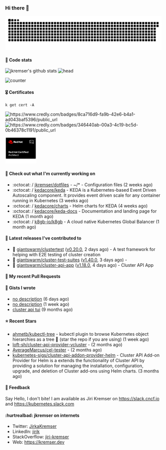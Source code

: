 ### Hi there 👋

<picture>
  <source media="(prefers-color-scheme: dark)" srcset="github-snake-dark.svg" />
  <source media="(prefers-color-scheme: light)" srcset="github-snake.svg" />
  <img alt="github-snake" src="github-snake.svg" />
</picture>

#### 📱 Code stats

![jkremser's github stats](https://github-readme-stats.vercel.app/api?username=jkremser&count_private=true&show_icons=true&hide_border=false&theme=tokyonight&title_color=5bcdec&bg_color=0d1117&border_radius=false) ![head](https://user-images.githubusercontent.com/535866/175570014-71166aaa-95f7-4a4f-869c-93a16481de4e.jpeg)



![counter](https://komarev.com/ghpvc/?username=jkremser&color=5bcdec&style=for-the-badge)

#### 🎖 Certificates
```
k get cert -A
```
<p align="left">
    <a style="text-decoration: none !important;" href="https://www.credly.com/badges/8ca716d9-fa9b-42e6-b4a1-ad043baf5396/public_url">
        <img src="https://training.linuxfoundation.org/wp-content/uploads/2022/11/CKA.png" alt="https://www.credly.com/badges/8ca716d9-fa9b-42e6-b4a1-ad043baf5396/public_url" width="110" height="110"/>
    </a>
    <a style="text-decoration: none !important;" href="https://www.credly.com/badges/346440ab-00a3-4c19-bc5d-0b46378c1191/public_url">
        <img src="https://training.linuxfoundation.org/wp-content/uploads/2022/11/CKS.png" alt="https://www.credly.com/badges/346440ab-00a3-4c19-bc5d-0b46378c1191/public_url" width="110" height="110"/>
    </a>
    <a style="text-decoration: none !important;" href="https://rhtapps.redhat.com/verify/?certId=120-194-022">
        <img src="./rhca.png" alt="https://rhtapps.redhat.com/verify/?certId=120-194-022" width="100" height="100"/>
    </a>
</p>

#### 👷 Check out what I'm currently working on

- :octocat: / [jkremser/dotfiles](https://github.com/jkremser/dotfiles) - ~/*  -  Configuration files (2 weeks ago)
- :octocat: / [kedacore/keda](https://github.com/kedacore/keda) -  KEDA is a Kubernetes-based Event Driven Autoscaling component. It provides event driven scale for any container running in Kubernetes  (3 weeks ago)
- :octocat: / [kedacore/charts](https://github.com/kedacore/charts) - Helm charts for KEDA (4 weeks ago)
- :octocat: / [kedacore/keda-docs](https://github.com/kedacore/keda-docs) - Documentation and landing page for KEDA (1 month ago)
- :octocat: / [k8gb-io/k8gb](https://github.com/k8gb-io/k8gb) - A cloud native Kubernetes Global Balancer (1 month ago)

#### 🔭 Latest releases I've contributed to

- 🎉 [giantswarm/clustertest](https://github.com/giantswarm/clustertest) ([v0.20.0](https://github.com/giantswarm/clustertest/releases/tag/v0.20.0), 2 days ago) - A test framework for helping with E2E testing of cluster creation
- 🎉 [giantswarm/cluster-test-suites](https://github.com/giantswarm/cluster-test-suites) ([v1.40.0](https://github.com/giantswarm/cluster-test-suites/releases/tag/v1.40.0), 3 days ago) - 
- 🎉 [giantswarm/cluster-api-app](https://github.com/giantswarm/cluster-api-app) ([v1.18.0](https://github.com/giantswarm/cluster-api-app/releases/tag/v1.18.0), 4 days ago) - Cluster API App

#### 🔨 My recent Pull Requests


#### 📓 Gists I wrote

- [no description](https://gist.github.com/ac5044a3305fb4d057bd66af22683c3a) (6 days ago)
- [no description](https://gist.github.com/d61a99a53023aefe09c0ca6cba218294) (1 week ago)
- [cluster api tui](https://gist.github.com/176c5bae04a9db8feea0f72217e8eff5) (9 months ago)

#### ⭐ Recent Stars

- [ahmetb/kubectl-tree](https://github.com/ahmetb/kubectl-tree) - kubectl plugin to browse Kubernetes object hierarchies as a tree 🎄 (star the repo if you are using) (1 week ago)
- [loft-sh/cluster-api-provider-vcluster](https://github.com/loft-sh/cluster-api-provider-vcluster) -  (2 months ago)
- [AverageMarcus/cel-tester](https://github.com/AverageMarcus/cel-tester) -  (2 months ago)
- [kubernetes-sigs/cluster-api-addon-provider-helm](https://github.com/kubernetes-sigs/cluster-api-addon-provider-helm) - Cluster API Add-on Provider for Helm is a extends the functionality of Cluster API by providing a solution for managing the installation, configuration, upgrade, and deletion of Cluster add-ons using Helm charts. (3 months ago)

#### 💬 Feedback

Say Hello, I don't bite! I am available as Jiri Kremser on https://slack.cncf.io and https://kubernetes.slack.com


#### :hurtrealbad: jkremser on internets

- Twitter: <a href="https://twitter.com/JirkaKremser">JirkaKremser</a>
- LinkedIn: <a href="https://www.linkedin.com/in/jirik/">jirik</a>
- StackOverflow: <a href="https://stackoverflow.com/users/1594980/jiri-kremser">jiri-kremser</a>
- Web: https://kremser.dev